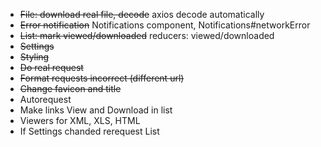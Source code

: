 * ~~File: download real file, decode~~ axios decode automatically
* ~~Error notification~~ Notifications component, Notifications#networkError
* ~~List: mark viewed/downloaded~~ reducers: viewed/downloaded
* ~~Settings~~
* ~~Styling~~
* ~~Do real request~~
* ~~Format requests incorrect (different url)~~
* ~~Change favicon and title~~
* Autorequest
* Make links View and Download in list
* Viewers for XML, XLS, HTML
* If Settings chanded rerequest List
